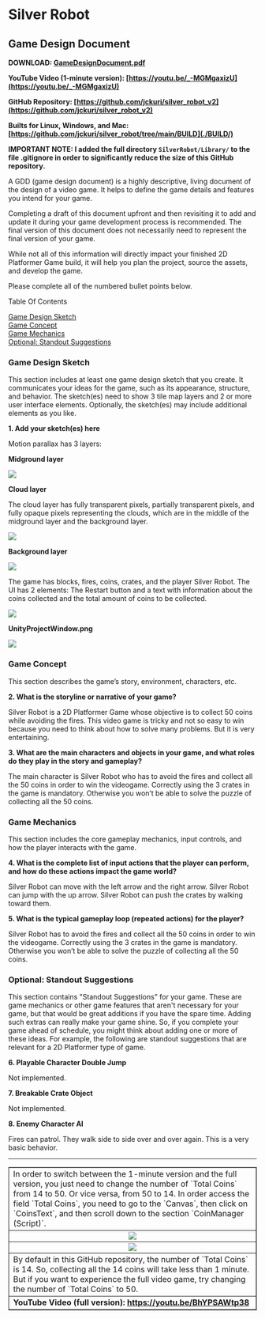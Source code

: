# Silver Robot

## Game Design Document

**DOWNLOAD: [GameDesignDocument.pdf](./GameDesignDocument.pdf)**

**YouTube Video (1-minute version): [https://youtu.be/_-MGMgaxizU](https://youtu.be/_-MGMgaxizU)**

**GitHub Repository: [https://github.com/jckuri/silver_robot_v2](https://github.com/jckuri/silver_robot_v2)**

**Builts for Linux, Windows, and Mac: [https://github.com/jckuri/silver_robot/tree/main/BUILD](./BUILD/)**

**IMPORTANT NOTE: I added the full directory `SilverRobot/Library/` to the file .gitignore in order to significantly reduce the size of this GitHub repository.**

A GDD (game design document) is a highly descriptive, living document of the design of a video game. It helps to define the game details and features you intend for your game.

Completing a draft of this document upfront and then revisiting it to add and update it during your game development process is recommended. The final version of this document does not necessarily need to represent the final version of your game.

While not all of this information will directly impact your finished 2D Platformer Game build, it will help you plan the project, source the assets, and develop the game.

Please complete all of the numbered bullet points below. 

Table Of Contents

[Game Design Sketch](#game-design-sketch)<br/>
[Game Concept](#game-concept)<br/>
[Game Mechanics](#game-mechanics)<br/>
[Optional: Standout Suggestions](#optional-standout-suggestions)<br/>

### Game Design Sketch

This section includes at least one game design sketch that you create. It communicates your ideas for the game, such as its appearance, structure, and behavior. The sketch(es) need to show 3 tile map layers and 2 or more user interface elements. Optionally, the sketch(es) may include additional elements as you like. 

**1. Add your sketch(es) here**

Motion parallax has 3 layers:

**Midground layer**

<img src="images/tilemap.png"/>

**Cloud layer**

The cloud layer has fully transparent pixels, partially transparent pixels, and fully opaque pixels representing the clouds, which are in the middle of the midground layer and the background layer.

<img src="images/clouds.png"/>

**Background layer**

<img src="images/woods.png"/>

The game has blocks, fires, coins, crates, and the player Silver Robot. The UI has 2 elements: The Restart button and a text with information about the coins collected and the total amount of coins to be collected.

<img src="images/game.png"/>

**UnityProjectWindow.png**

<img src="UnityProjectWindow.png"/>



### Game Concept

This section describes the game’s story, environment, characters, etc.

**2. What is the storyline or narrative of your game?**

Silver Robot is a 2D Platformer Game whose objective is to collect 50 coins while avoiding the fires. This video game is tricky and not so easy to win because you need to think about how to solve many problems. But it is very entertaining.


**3. What are the main characters and objects in your game, and what roles do they play in the story and gameplay?**

The main character is Silver Robot who has to avoid the fires and collect all the 50 coins in order to win the videogame. Correctly using the 3 crates in the game is mandatory. Otherwise you won’t be able to solve the puzzle of collecting all the 50 coins.


### Game Mechanics

This section includes the core gameplay mechanics, input controls, and how the player interacts with the game.

**4. What is the complete list of input actions that the player can perform, and how do these actions impact the game world?**

Silver Robot can move with the left arrow and the right arrow. Silver Robot can jump with the up arrow. Silver Robot can push the crates by walking toward them.


**5. What is the typical gameplay loop (repeated actions) for the player?**

Silver Robot has to avoid the fires and collect all the 50 coins in order to win the videogame. Correctly using the 3 crates in the game is mandatory. Otherwise you won’t be able to solve the puzzle of collecting all the 50 coins.



### Optional: Standout Suggestions

This section contains "Standout Suggestions" for your game. These are game mechanics or other game features that aren't necessary for your game, but that would be great additions if you have the spare time. Adding such extras can really make your game shine. So, if you complete your game ahead of schedule, you might think about adding one or more of these ideas. For example, the following are standout suggestions that are relevant for a 2D Platformer type of game. 

**6. Playable Character Double Jump**

Not implemented.

**7. Breakable Crate Object**

Not implemented.

**8. Enemy Character AI**

Fires can patrol. They walk side to side over and over again. This is a very basic behavior.

---------------------------

<table border="1">

<tr><td>
In order to switch between the 1-minute version and the full version, you just need to change the number of `Total Coins` from 14 to 50. Or vice versa, from 50 to 14. In order access the field `Total Coins`, you need to go to the `Canvas`, then click on `CoinsText`, and then scroll down to the section `CoinManager (Script)`.
</td></tr>

<tr><td align="center">
<img src="images/switch_14_50/CoinsText.png"/>
</td></tr>

<tr><td align="center">
<img src="images/switch_14_50/CoinManager.png"/>
</td></tr>

<tr><td>
By default in this GitHub repository, the number of `Total Coins` is 14. So, collecting all the 14 coins will take less than 1 minute.
But if you want to experience the full video game, try changing the number of `Total Coins` to 50. 
</td></tr>

<tr><td>
<b>YouTube Video (full version): <a href="https://youtu.be/BhYPSAWtp38">https://youtu.be/BhYPSAWtp38</a> </b>
</td></tr>

</table>
